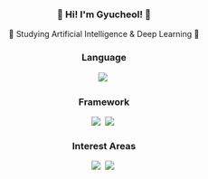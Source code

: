 <h3 align="center">🤗 Hi! I'm Gyucheol! 🤗</h3>
<p align="center">🤖 Studying Artificial Intelligence & Deep Learning 🤖</p>
<h3 align="center">Language</h3>
<p align="center">
  <img src="https://img.shields.io/badge/Python-3776AB?style=flat-square&logo=python&logoColor=white"/>&nbsp;
</p>
<h3 align="center">Framework</h3>
<p align="center">
  <img src="https://img.shields.io/badge/PyTorch-EE4C2C?style=flat-square&logo=pytorch&logoColor=blue"/>&nbsp;
  <img src="https://img.shields.io/badge/Hugging%20Face-FF6F00?style=flat-square&logo=huggingface&logoColor=green"/>&nbsp;
</p>
<h3 align="center">Interest Areas</h3>
<p align="center">
  <img src="https://img.shields.io/badge/Computer%20Vision-5C3EE8?style=flat-square&logo=computer-vision&logoColor=red"/>&nbsp;
  <img src="https://img.shields.io/badge/NLP-3D8B37?style=flat-square&logo=natural-language-processing&logoColor=purple"/>&nbsp;
</p>

